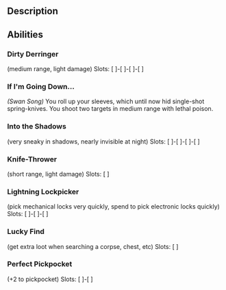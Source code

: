 ## Description

## Abilities
### Dirty Derringer
(medium range, light damage)
Slots: [ ]-[ ]-[ ]-[ ]

### If I'm Going Down...
_(Swan Song)_
You roll up your sleeves, which until now hid single-shot spring-knives.
You shoot two targets in medium range with lethal poison.

### Into the Shadows
(very sneaky in shadows, nearly invisible at night)
Slots: [ ]-[ ]-[ ]-[ ]

### Knife-Thrower
(short range, light damage)
Slots: [ ]

### Lightning Lockpicker
(pick mechanical locks very quickly, spend to pick electronic locks quickly)
Slots: [ ]-[ ]-[ ]

### Lucky Find
(get extra loot when searching a corpse, chest, etc)
Slots: [ ]

### Perfect Pickpocket
(+2 to pickpocket)
Slots: [ ]-[ ]

